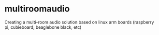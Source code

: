 multiroomaudio
==============

Creating a multi-room audio solution based on linux arm boards (raspberry pi, cubieboard, beaglebone black, etc)

